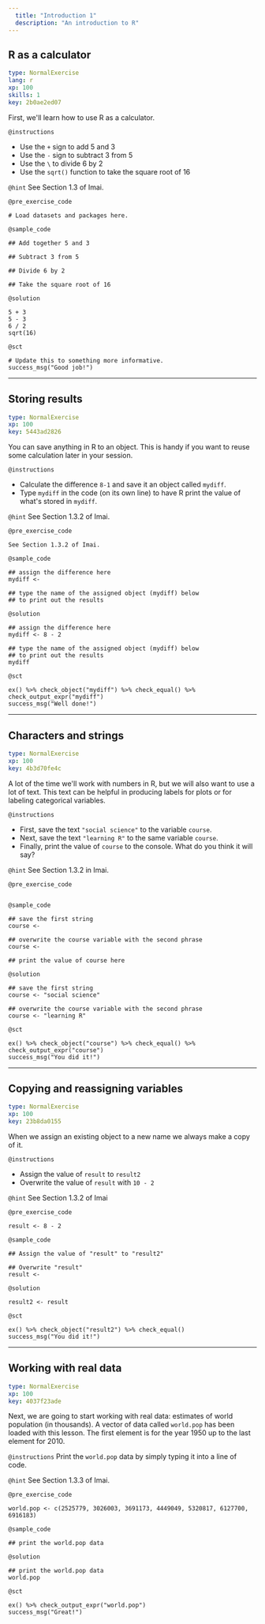 ```yaml
---
  title: "Introduction 1"
  description: "An introduction to R"
---
```


## R as a calculator

```yaml
type: NormalExercise 
lang: r
xp: 100 
skills: 1
key: 2b0ae2ed07   
```


First, we'll learn how to use R as a calculator.


`@instructions`
- Use the `+` sign to add 5 and 3
- Use the `-` sign to subtract 3 from 5
- Use the `\` to  divide 6 by 2
- Use the `sqrt()` function to take the square root of 16

`@hint`
See Section 1.3 of Imai.

`@pre_exercise_code`

```{r}
# Load datasets and packages here.
```

`@sample_code`

```{r}
## Add together 5 and 3

## Subtract 3 from 5

## Divide 6 by 2

## Take the square root of 16
```

`@solution`

```{r}
5 + 3
5 - 3
6 / 2
sqrt(16)
```

`@sct`

```{r}
# Update this to something more informative.
success_msg("Good job!")
```

---

## Storing results

```yaml
type: NormalExercise 
xp: 100 
key: 5443ad2826   
```


You can save anything in R to an object. This is handy if you want to reuse some calculation later in your session.


`@instructions`
- Calculate the difference `8-1` and save it an object called `mydiff`. 
- Type `mydiff` in the code (on its own line) to have R print the value of what's stored in `mydiff`.

`@hint`
See Section 1.3.2 of Imai.

`@pre_exercise_code`

```{r}
See Section 1.3.2 of Imai. 
```

`@sample_code`

```{r}
## assign the difference here
mydiff <- 

## type the name of the assigned object (mydiff) below
## to print out the results
```

`@solution`

```{r}
## assign the difference here
mydiff <- 8 - 2

## type the name of the assigned object (mydiff) below
## to print out the results
mydiff
```

`@sct`

```{r}
ex() %>% check_object("mydiff") %>% check_equal() %>% check_output_expr("mydiff")
success_msg("Well done!")
```

---

## Characters and strings

```yaml
type: NormalExercise 
xp: 100 
key: 4b3d70fe4c   
```


A lot of the time we'll work with numbers in R, but we will also want to use a lot of text. This text can be helpful in producing labels for plots or for labeling categorical variables.


`@instructions`
-  First, save the text `"social science"` to the variable `course`.
- Next, save the text `"learning R"` to the same variable `course`.
- Finally, print the value of `course` to the console. What do you think it will say?

`@hint`
See Section 1.3.2 in Imai.

`@pre_exercise_code`

```{r}

```


`@sample_code`

```{r}
## save the first string
course <- 

## overwrite the course variable with the second phrase
course <-

## print the value of course here

```

`@solution`

```{r}
## save the first string
course <- "social science"

## overwrite the course variable with the second phrase
course <- "learning R"
```

`@sct`

```{r}
ex() %>% check_object("course") %>% check_equal() %>% check_output_expr("course")
success_msg("You did it!")
```

---

## Copying and reassigning variables

```yaml
type: NormalExercise 
xp: 100 
key: 23b8da0155   
```


When we assign an existing object to a new name we always make a copy of it.


`@instructions`
- Assign the value of `result` to `result2`
- Overwrite the value of `result` with `10 - 2`

`@hint`
See Section 1.3.2 of Imai

`@pre_exercise_code`

```{r}
result <- 8 - 2
```

`@sample_code`

```{r}
## Assign the value of "result" to "result2"

## Overwrite "result"
result <-
```

`@solution`

```{r}
result2 <- result
```

`@sct`

```{r}
ex() %>% check_object("result2") %>% check_equal()
success_msg("You did it!")
```

---

## Working with real data

```yaml
type: NormalExercise 
xp: 100 
key: 4037f23ade   
```


Next, we are going to start working with real data: estimates of world population (in thousands). A vector of data called `world.pop` has been loaded with this lesson. The first element is for the year 1950 up to the last element for 2010.


`@instructions`
Print the `world.pop` data by simply typing it into a line of code.

`@hint`
See Section 1.3.3 of Imai.

`@pre_exercise_code`

```{r}
world.pop <- c(2525779, 3026003, 3691173, 4449049, 5320817, 6127700, 6916183)
```

`@sample_code`

```{r}
## print the world.pop data
```

`@solution`

```{r}
## print the world.pop data
world.pop
```

`@sct`

```{r}
ex() %>% check_output_expr("world.pop")
success_msg("Great!")
```
